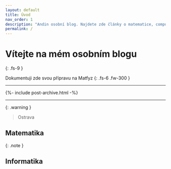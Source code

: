 ```yaml
---
layout: default
title: Úvod
nav_order: 1
description: "Andin osobní blog. Najdete zde články o matematice, computer science, mé projekty a mnoho dalšího."
permalink: /
---
```


# Vítejte na mém osobním blogu
{: .fs-9 }

Dokumentuji zde svou přípravu na Matfyz
{: .fs-6 .fw-300 }


---

{%- include post-archive.html -%}

---

{: .warning }
> Ostrava


## Matematika



{: .note }

## Informatika










[Jekyll]: https://jekyllrb.com
[Markdown]: https://daringfireball.net/projects/markdown/
[Liquid]: https://github.com/Shopify/liquid/wiki
[Front matter]: https://jekyllrb.com/docs/front-matter/
[Jekyll configuration]: https://jekyllrb.com/docs/configuration/
[source file for this page]: https://github.com/just-the-docs/just-the-docs/blob/main/index.md
[Just the Docs Template]: https://just-the-docs.github.io/just-the-docs-template/
[Just the Docs]: https://just-the-docs.github.io/just-the-docs/
[Just the Docs repo]: https://github.com/just-the-docs/just-the-docs
[Just the Docs README]: https://github.com/just-the-docs/just-the-docs/blob/main/README.md
[GitHub Pages]: https://pages.github.com/
[Template README]: https://github.com/just-the-docs/just-the-docs-template/blob/main/README.md
[GitHub Pages / Actions workflow]: https://github.blog/changelog/2022-07-27-github-pages-custom-github-actions-workflows-beta/
[use the template]: https://github.com/just-the-docs/just-the-docs-template/generate
